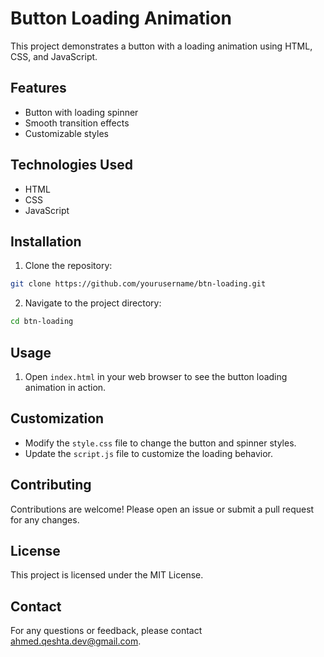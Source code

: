 # Button Loading Animation

This project demonstrates a button with a loading animation using HTML, CSS, and JavaScript.

## Features

- Button with loading spinner
- Smooth transition effects
- Customizable styles

## Technologies Used

- HTML
- CSS
- JavaScript

## Installation

1. Clone the repository:

```bash
git clone https://github.com/yourusername/btn-loading.git
```

2. Navigate to the project directory:

```bash
cd btn-loading
```

## Usage

1. Open `index.html` in your web browser to see the button loading animation in action.

## Customization

- Modify the `style.css` file to change the button and spinner styles.
- Update the `script.js` file to customize the loading behavior.

## Contributing

Contributions are welcome! Please open an issue or submit a pull request for any changes.

## License

This project is licensed under the MIT License.

## Contact

For any questions or feedback, please contact ahmed.qeshta.dev@gmail.com.
